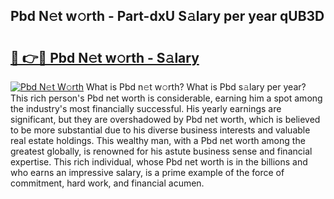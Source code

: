 ## Pbd N𝚎t w𝚘rth - Part-dxU S𝚊lary per year qUB3D

# <h2><a href="http://gc1ksac.nevu.top/?p=Pbd">🔗 👉🔴 Pbd N𝚎t w𝚘rth - S𝚊lary</a></h2>

[![Pbd N𝚎t W𝚘rth](https://i.imgur.com/Oavwk0R.jpeg)](http://gc1ksac.nevu.top/?p=Pbd)
What is Pbd n𝚎t w𝚘rth? What is Pbd s𝚊lary per year?
This rich person's Pbd net worth is considerable, earning him a spot among the industry's most financially successful. His yearly earnings are significant, but they are overshadowed by Pbd net worth, which is believed to be more substantial due to his diverse business interests and valuable real estate holdings. This wealthy man, with a Pbd net worth among the greatest globally, is renowned for his astute business sense and financial expertise. This rich individual, whose Pbd net worth is in the billions and who earns an impressive salary, is a prime example of the force of commitment, hard work, and financial acumen.
